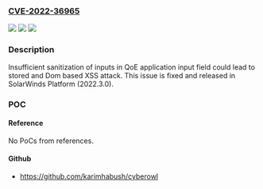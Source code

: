 ### [CVE-2022-36965](https://cve.mitre.org/cgi-bin/cvename.cgi?name=CVE-2022-36965)
![](https://img.shields.io/static/v1?label=Product&message=Orion%20Platform%20&color=blue)
![](https://img.shields.io/static/v1?label=Version&message=n%2Fa&color=blue)
![](https://img.shields.io/static/v1?label=Vulnerability&message=Stored%20and%20DOM%20XSS%20in%20QoE%20Applications%3A%20Orion%20Platform&color=brighgreen)

### Description

Insufficient sanitization of inputs in QoE application input field could lead to stored and Dom based XSS attack. This issue is fixed and released in SolarWinds Platform (2022.3.0).

### POC

#### Reference
No PoCs from references.

#### Github
- https://github.com/karimhabush/cyberowl

